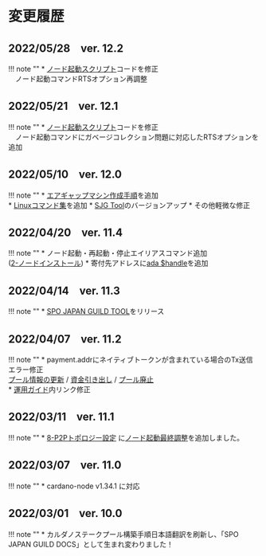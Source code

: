 # 変更履歴

## 2022/05/28　ver. 12.2
!!! note ""
    * [ノード起動スクリプト](../setup/2-node-setup/#2-4)コードを修正   
    　ノード起動コマンドRTSオプション再調整

## 2022/05/21　ver. 12.1
!!! note ""
    * [ノード起動スクリプト](../setup/2-node-setup/#2-4)コードを修正   
    　ノード起動コマンドにガベージコレクション問題に対応したRTSオプションを追加

## 2022/05/10　ver. 12.0
!!! note ""
    * [エアギャップマシン作成手順](../setup/0-start-guide/#0-4)を追加  
    * [Linuxコマンド集](./operation/command.md)を追加
    * [SJG Tool](./operation/tool.md)のバージョンアップ
    * その他軽微な修正
    

## 2022/04/20　ver. 11.4
!!! note ""
    * ノード起動・再起動・停止エイリアスコマンド追加  
    ([2-ノードインストール](./setup/2-node-setup.md#2-6-systemd))
    * 寄付先アドレスに[ada $handle](http://49.12.225.142:8000/setup/99-donation-credit/)を追加


## 2022/04/14　ver. 11.3
!!! note ""
    * [SPO JAPAN GUILD TOOL](./operation/tool.md)をリリース

## 2022/04/07　ver. 11.2
!!! note ""
    * payment.addrにネイティブトークンが含まれている場合のTx送信エラー修正  
    [プール情報の更新](./operation/cert-update.md) / [資金引き出し](./operation/withdrawal.md) / [プール廃止](./operation/pool-retire.md)  
    * [運用ガイド](./operation/start-guide.md)内リンク修正

## 2022/03/11　ver. 11.1
!!! note ""
    * [8-P2Pトポロジー設定](./setup/8.topology-setup.md) に[ノード起動最終調整](./setup/8.topology-setup.md#_4)を追加しました。

## 2022/03/07　ver. 11.0
!!! note ""
    * cardano-node v1.34.1 に対応

## 2022/03/01　ver. 10.0
!!! note ""
    * カルダノステークプール構築手順日本語翻訳を刷新し、「SPO JAPAN GUILD DOCS」として生まれ変わりました！